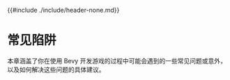 {{#include ./include/header-none.md}}

# 常见陷阱

本章涵盖了你在使用 Bevy 开发游戏的过程中可能会遇到的一些常见问题或意外，以及如何解决这些问题的具体建议。
